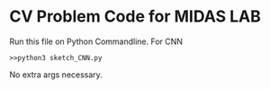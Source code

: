 # CV Problem Code for MIDAS LAB
Run this file on Python Commandline.
For CNN

```
>>python3 sketch_CNN.py
```

No extra args necessary.

